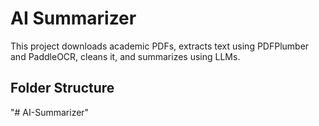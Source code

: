 # AI Summarizer

This project downloads academic PDFs, extracts text using PDFPlumber and PaddleOCR, cleans it, and summarizes using LLMs.

## Folder Structure

"# AI-Summarizer" 
